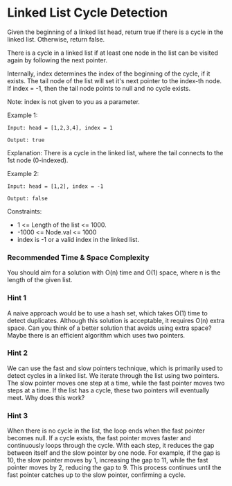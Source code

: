 # **Linked List Cycle Detection**

Given the beginning of a linked list head, return true if there is a cycle in the linked list. Otherwise, return false.

There is a cycle in a linked list if at least one node in the list can be visited again by following the next pointer.

Internally, index determines the index of the beginning of the cycle, if it exists. The tail node of the list will set it's next pointer to the index-th node. If index = -1, then the tail node points to null and no cycle exists.

Note: index is not given to you as a parameter.

Example 1:

```
Input: head = [1,2,3,4], index = 1

Output: true

```

Explanation: There is a cycle in the linked list, where the tail connects to the 1st node (0-indexed).

Example 2:

```
Input: head = [1,2], index = -1

Output: false

```

Constraints:

- 1 <= Length of the list <= 1000.
- -1000 <= Node.val <= 1000
- index is -1 or a valid index in the linked list.



### Recommended Time & Space Complexity

You should aim for a solution with O(n) time and O(1) space, where n is the length of the given list.


### Hint 1

A naive approach would be to use a hash set, which takes O(1) time to detect duplicates. Although this solution is acceptable, it requires O(n) extra space. Can you think of a better solution that avoids using extra space? Maybe there is an efficient algorithm which uses two pointers.


### Hint 2

We can use the fast and slow pointers technique, which is primarily used to detect cycles in a linked list. We iterate through the list using two pointers. The slow pointer moves one step at a time, while the fast pointer moves two steps at a time. If the list has a cycle, these two pointers will eventually meet. Why does this work?


### Hint 3

When there is no cycle in the list, the loop ends when the fast pointer becomes null. If a cycle exists, the fast pointer moves faster and continuously loops through the cycle. With each step, it reduces the gap between itself and the slow pointer by one node. For example, if the gap is 10, the slow pointer moves by 1, increasing the gap to 11, while the fast pointer moves by 2, reducing the gap to 9. This process continues until the fast pointer catches up to the slow pointer, confirming a cycle.